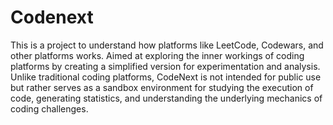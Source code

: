 # Codenext

This is a project to understand how platforms like LeetCode, Codewars, and other platforms works. Aimed at exploring the inner workings of coding platforms by creating a simplified version for experimentation and analysis. Unlike traditional coding platforms, CodeNext is not intended for public use but rather serves as a sandbox environment for studying the execution of code, generating statistics, and understanding the underlying mechanics of coding challenges.